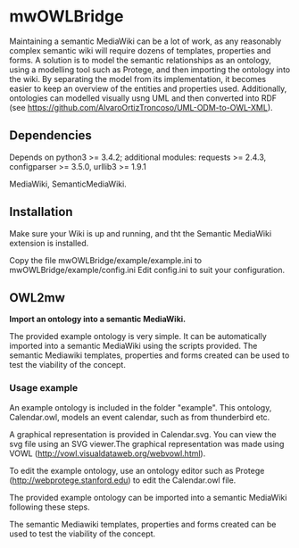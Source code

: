 
# mwOWLBridge
Maintaining a semantic MediaWiki can be a lot of work, as any reasonably complex semantic wiki will require dozens of templates, properties and forms.
A solution is to model the semantic relationships as an ontology, using a modelling tool such as Protege, and then importing the ontology into the wiki.
By separating the model from its implementation, it becomes easier to keep an overview of the entities and properties used.
Additionally, ontologies can modelled visually usng UML and then converted into RDF (see https://github.com/AlvaroOrtizTroncoso/UML-ODM-to-OWL-XML).

## Dependencies
Depends on python3 >= 3.4.2; additional modules: requests >= 2.4.3, configparser >= 3.5.0, urllib3 >= 1.9.1

MediaWiki, SemanticMediaWiki.

## Installation
Make sure your Wiki is up and running, and tht the Semantic MediaWiki extension is installed.

Copy the file mwOWLBridge/example/example.ini to mwOWLBridge/example/config.ini
Edit config.ini to suit your configuration.


## OWL2mw
__Import an ontology into a semantic MediaWiki.__

The provided example ontology is very simple. It can be automatically imported into a semantic MediaWiki using the scripts provided.
The semantic Mediawiki templates, properties and forms created can be used to test the viability of the concept.

### Usage example
An example ontology is included in the folder "example". This ontology, Calendar.owl, models an event calendar, such as from thunderbird etc.

A graphical representation is provided in Calendar.svg. You can view the svg file using an SVG viewer.The graphical representation was made using VOWL (http://vowl.visualdataweb.org/webvowl.html).

To edit the example ontology, use an ontology editor such as Protege (http://webprotege.stanford.edu) to edit the Calendar.owl file.

The provided example ontology can be imported into a semantic MediaWiki following these steps.


The semantic Mediawiki templates, properties and forms created can be used to test the viability of the concept.
